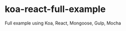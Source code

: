 koa-react-full-example
======================

Full example using Koa, React, Mongoose, Gulp, Mocha
